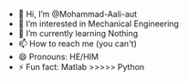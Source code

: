 - 👋 Hi, I’m @Mohammad-Aali-aut
- 👀 I’m interested in Mechanical Engineering
- 🌱 I’m currently learning Nothing
- 📫 How to reach me (you can't)
- 😄 Pronouns: HE/HIM
- ⚡ Fun fact: Matlab >>>>> Python

<!---
Mohammad-Aali-aut/Mohammad-Aali-aut is a ✨ special ✨ repository because its `README.md` (this file) appears on your GitHub profile.
You can click the Preview link to take a look at your changes.
--->
